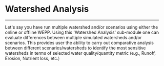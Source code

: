 # Watershed Analysis

***

Let's say you have run multiple watershed and/or scenarios using either the online or offline WEPP. Using this 'Watershed Analysis' sub-module one can evaluate differences between multiple simulated watersheds and/or scenarios. This provides user the ability to carry out comparative analysis between different scenarios/watersheds to identify the most sensitive watersheds in terms of selected water quality/quantity metric (e.g., Runoff, Erosion, Nutrient loss, etc.)